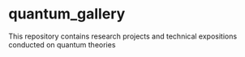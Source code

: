 # quantum_gallery
This repository contains research projects and technical expositions conducted on quantum theories 
